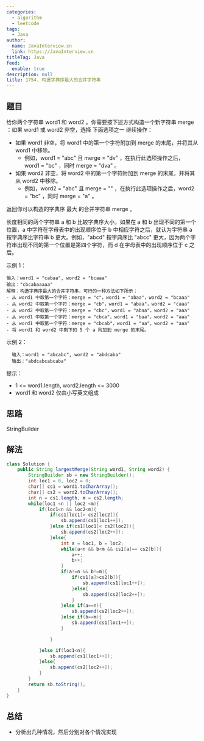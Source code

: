 ```yaml
---
categories: 
  - algorithm
  - leetcode
tags: 
  - Java
author: 
  name: JavaInterview.cn
  link: https://JavaInterview.cn
titleTag: Java
feed: 
  enable: true
description: null
title: 1754. 构造字典序最大的合并字符串
---
```


## 题目

给你两个字符串 word1 和 word2 。你需要按下述方式构造一个新字符串 merge ：如果 word1 或 word2 非空，选择 下面选项之一 继续操作：

* 如果 word1 非空，将 word1 中的第一个字符附加到 merge 的末尾，并将其从 word1 中移除。
  * 例如，word1 = "abc" 且 merge = "dv" ，在执行此选项操作之后，word1 = "bc" ，同时 merge = "dva" 。
* 如果 word2 非空，将 word2 中的第一个字符附加到 merge 的末尾，并将其从 word2 中移除。
  * 例如，word2 = "abc" 且 merge = "" ，在执行此选项操作之后，word2 = "bc" ，同时 merge = "a" 。
  
返回你可以构造的字典序 最大 的合并字符串 merge 。

长度相同的两个字符串 a 和 b 比较字典序大小，如果在 a 和 b 出现不同的第一个位置，a 中字符在字母表中的出现顺序位于 b 中相应字符之后，就认为字符串 a 按字典序比字符串 b 更大。例如，"abcd" 按字典序比 "abcc" 更大，因为两个字符串出现不同的第一个位置是第四个字符，而 d 在字母表中的出现顺序位于 c 之后。



示例 1：

    输入：word1 = "cabaa", word2 = "bcaaa"
    输出："cbcabaaaaa"
    解释：构造字典序最大的合并字符串，可行的一种方法如下所示：
    - 从 word1 中取第一个字符：merge = "c"，word1 = "abaa"，word2 = "bcaaa"
    - 从 word2 中取第一个字符：merge = "cb"，word1 = "abaa"，word2 = "caaa"
    - 从 word2 中取第一个字符：merge = "cbc"，word1 = "abaa"，word2 = "aaa"
    - 从 word1 中取第一个字符：merge = "cbca"，word1 = "baa"，word2 = "aaa"
    - 从 word1 中取第一个字符：merge = "cbcab"，word1 = "aa"，word2 = "aaa"
    - 将 word1 和 word2 中剩下的 5 个 a 附加到 merge 的末尾。
   
示例 2：

      输入：word1 = "abcabc", word2 = "abdcaba"
      输出："abdcabcabcaba"


提示：

* 1 <= word1.length, word2.length <= 3000
* word1 和 word2 仅由小写英文组成

## 思路

StringBuilder

## 解法
```java
class Solution {
    public String largestMerge(String word1, String word2) {
        StringBuilder sb = new StringBuilder();
        int loc1 = 0, loc2 = 0;
        char[] cs1 = word1.toCharArray();
        char[] cs2 = word2.toCharArray();
        int n = cs1.length, m = cs2.length;
        while(loc1 <n || loc2 <m){
            if(loc1<n && loc2<m){
                if(cs1[loc1]> cs2[loc2]){
                    sb.append(cs1[loc1++]);
                }else if(cs1[loc1]< cs2[loc2]){
                    sb.append(cs2[loc2++]);
                }else{
                    int a = loc1, b = loc2;
                    while(a<n && b<m && cs1[a]== cs2[b]){
                        a++;
                        b++;
                    }
                    if(a!=n && b!=m){
                        if(cs1[a]>cs2[b]){
                            sb.append(cs1[loc1++]);
                        }else{
                            sb.append(cs2[loc2++]);
                        }
                    }else if(a==n){
                        sb.append(cs2[loc2++]);
                    }else if(b==m){
                        sb.append(cs1[loc1++]);
                    }

                }

            }else if(loc1<n){
                sb.append(cs1[loc1++]);
            }else{
                sb.append(cs2[loc2++]);
            }
        }
        return sb.toString();
    }
}

```

## 总结

- 分析出几种情况，然后分别对各个情况实现 
